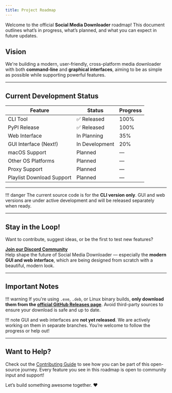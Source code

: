 ```yaml
---
title: Project Roadmap
---
```


Welcome to the official **Social Media Downloader** roadmap! This document outlines what’s in progress, what’s planned, and what you can expect in future updates.

## Vision

We're building a modern, user-friendly, cross-platform media downloader with both **command-line** and **graphical interfaces**, aiming to be as simple as possible while supporting powerful features.

---

## Current Development Status

| Feature                         | Status             | Progress   |
|--------------------------------|--------------------|------------|
| CLI Tool                    |✅ Released           | 100%       |
| PyPI Release                |✅ Released           | 100%       |
| Web Interface               | In Planning        | 35%        |
| GUI Interface (Next!)       | In Development     | 20%         |
| macOS Support               | Planned            | —          |
| Other OS Platforms          | Planned            | —          |
| Proxy Support               | Planned            | —          |
| Playlist Download Support   | Planned            | —          |

---

!!! danger
    The current source code is for the **CLI version only**. GUI and web versions are under active development and will be released separately when ready.

---

## Stay in the Loop!

Want to contribute, suggest ideas, or be the first to test new features?

**[Join our Discord Community](https://discord.gg/skHyssu)**  
Help shape the future of Social Media Downloader — especially the **modern GUI and web interface**, which are being designed from scratch with a beautiful, modern look.

---

## Important Notes

!!! warning
    If you're using `.exe`, `.deb`, or Linux binary builds, **only download them from the [official GitHub Releases page](https://github.com/nayandas69/Social-Media-Downloader/releases)**. Avoid third-party sources to ensure your download is safe and up to date.

!!! note
    GUI and web interfaces are **not yet released**. We are actively working on them in separate branches. You’re welcome to follow the progress or help out!

---

## Want to Help?

Check out the [Contributing Guide](./contribute.md) to see how you can be part of this open-source journey. Every feature you see in this roadmap is open to community input and support!

Let’s build something awesome together. ❤️
